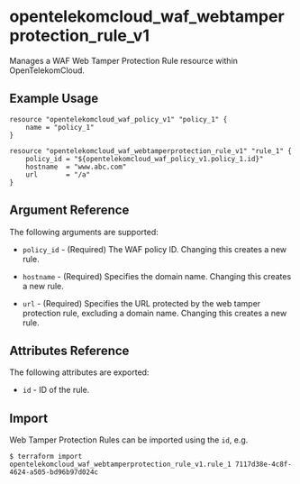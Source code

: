 # opentelekomcloud_waf_webtamperprotection_rule_v1

Manages a WAF Web Tamper Protection Rule resource within OpenTelekomCloud.

## Example Usage

```hcl
resource "opentelekomcloud_waf_policy_v1" "policy_1" {
	name = "policy_1"
}

resource "opentelekomcloud_waf_webtamperprotection_rule_v1" "rule_1" {
	policy_id = "${opentelekomcloud_waf_policy_v1.policy_1.id}"
	hostname  = "www.abc.com"
	url       = "/a"
}
```

## Argument Reference

The following arguments are supported:

* `policy_id` - (Required) The WAF policy ID. Changing this creates a new rule.

* `hostname` - (Required) Specifies the domain name. Changing this creates a new rule.

* `url` - (Required) Specifies the URL protected by the web tamper protection rule, excluding a domain name. Changing this creates a new rule.

## Attributes Reference

The following attributes are exported:

* `id` -  ID of the rule.

## Import

Web Tamper Protection Rules can be imported using the `id`, e.g.

```
$ terraform import opentelekomcloud_waf_webtamperprotection_rule_v1.rule_1 7117d38e-4c8f-4624-a505-bd96b97d024c
```
